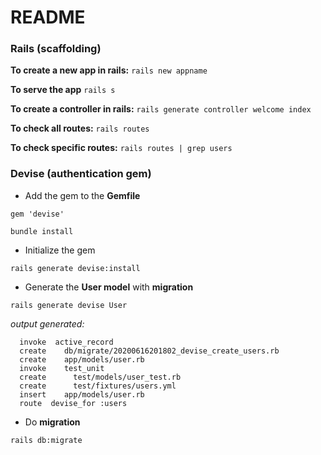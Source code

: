 # README

### Rails (scaffolding)

**To create a new app in rails:**
`rails new appname`

**To serve the app**
`rails s`

**To create a controller in rails:**
`rails generate controller welcome index`

**To check all routes:**
`rails routes`

**To check specific routes:**
`rails routes | grep users`

### Devise (authentication gem)

* Add the gem to the **Gemfile**

`gem 'devise'`

`bundle install`

* Initialize the gem

`rails generate devise:install`

* Generate the **User model** with **migration**

`rails generate devise User`

*output generated:*

```
  invoke  active_record
  create    db/migrate/20200616201802_devise_create_users.rb
  create    app/models/user.rb
  invoke    test_unit
  create      test/models/user_test.rb
  create      test/fixtures/users.yml
  insert    app/models/user.rb
  route  devise_for :users
````

* Do **migration**

`rails db:migrate`